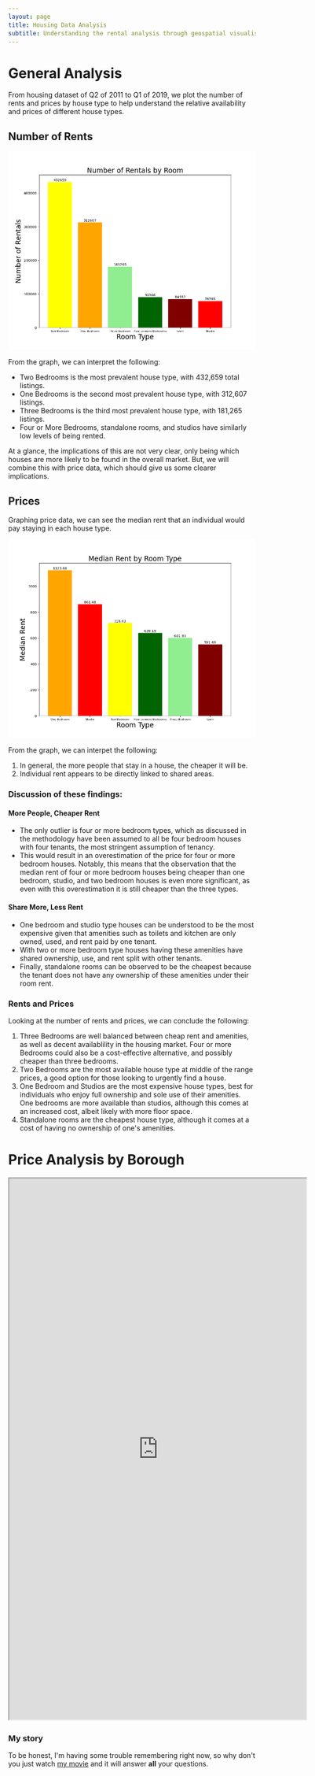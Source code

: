 ```yaml
---
layout: page
title: Housing Data Analysis
subtitle: Understanding the rental analysis through geospatial visualisation
---
```


# General Analysis

From housing dataset of Q2 of 2011 to Q1 of 2019, we plot the number of rents and prices by house type to help understand the relative availability and prices of different house types.

## Number of Rents
![Rents by Room Type](assets/img/rentplot.png)

From the graph, we can interpret the following:
 - Two Bedrooms is the most prevalent house type, with 432,659 total listings.
 - One Bedrooms is the second most prevalent house type, with 312,607 listings.
 - Three Bedrooms is the third most prevalent house type, with 181,265 listings.
 - Four or More Bedrooms, standalone rooms, and studios have similarly low levels of being rented.

At a glance, the implications of this are not very clear, only being which houses are more likely to be found in the overall market. But, we will combine this with price data, which should give us some clearer implications.

## Prices
Graphing price data, we can see the median rent that an individual would pay staying in each house type.

![Prices by Room Type](assets/img/priceplot.png)

From the graph, we can interpet the following:
  1. In general, the more people that stay in a house, the cheaper it will be. 
  2. Individual rent appears to be directly linked to shared areas.

### Discussion of these findings:
#### More People, Cheaper Rent
 - The only outlier is four or more bedroom types, which as discussed in the methodology have been assumed to all be four bedroom houses with four tenants, the most stringent assumption of tenancy.
 - This would result in an overestimation of the price for four or more bedroom houses. Notably, this means that the observation that the median rent of four or more bedroom houses being cheaper than one bedroom, studio, and two bedroom houses is even more significant, as even with this overestimation it is still cheaper than the three types.

#### Share More, Less Rent
 - One bedroom and studio type houses can be understood to be the most expensive given that amenities such as toilets and kitchen are only owned, used, and rent paid by one tenant.
 - With two or more bedroom type houses having these amenities have shared ownership, use, and rent split with other tenants.
 - Finally, standalone rooms can be observed to be the cheapest because the tenant does not have any ownership of these amenities under their room rent.

### Rents and Prices

Looking at the number of rents and prices, we can conclude the following:
 1. Three Bedrooms are well balanced between cheap rent and amenities, as well as decent availablility in the housing market. Four or more Bedrooms could also be a cost-effective alternative, and possibly cheaper than three bedrooms.
 2. Two Bedrooms are the most available house type at middle of the range prices, a good option for those looking to urgently find a house.
 3. One Bedroom and Studios are the most expensive house types, best for individuals who enjoy full ownership and sole use of their amenities. One bedrooms are more available than studios, although this comes at an increased cost, albeit likely with more floor space.
 4. Standalone rooms are the cheapest house type, although it comes at a cost of having no ownership of one's amenities.

# Price Analysis by Borough

<iframe width="120%" height="1100" src="https://jaoshang.github.io/QM2groupproject/assets/boroughprices.html"></iframe>

### My story

To be honest, I'm having some trouble remembering right now, so why don't you just watch [my movie](https://en.wikipedia.org/wiki/The_Princess_Bride_%28film%29) and it will answer **all** your questions.
